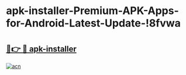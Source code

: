 # apk-installer-Premium-APK-Apps-for-Android-Latest-Update-!8fvwa

# <h2><a href="https://myoe8p.esa.edu.pl?title=apk-installer&ref=8fvwa">🔗👉 🔴 apk-installer</a></h2>

[![acn](https://github.com/user-attachments/assets/0f9c940e-d8b0-45ae-aac7-cd30a18b3e1c)](https://myoe8p.esa.edu.pl?title=apk-installer&ref=8fvwa)

